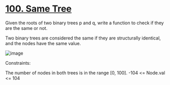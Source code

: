# [100. Same Tree](https://leetcode.com/problems/same-tree/description/)

Given the roots of two binary trees p and q, write a function to check if they are the same or not.

Two binary trees are considered the same if they are structurally identical, and the nodes have the same value.

![image](https://github.com/Trilochna/NeetCode150/assets/97858274/bbce0a22-8723-44ab-811f-2edab78e38d7)


 Constraints:

The number of nodes in both trees is in the range [0, 100].
-104 <= Node.val <= 104
